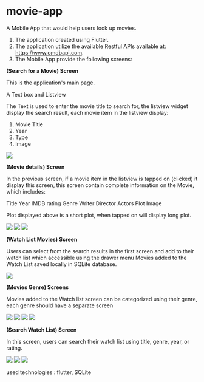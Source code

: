 # movie-app

A Mobile App that would help users look up movies.


1.	The application created using Flutter.
2.	The application  utilize the available Restful APIs available at: https://www.omdbapi.com.
3.	The Mobile App provide the following screens:

**(Search for a Movie) Screen**

This is the application's main page. 

A Text box and Listview

The Text is used to enter the movie title to search for, the listview widget display the search result, each movie item in the listview display: 
1.	Movie Title
2.	Year
3.	Type
4.	Image

![](assets/images/img.png)



**(Movie details) Screen**

In the previous screen, if a movie item in the listview is tapped on (clicked) it display this screen, this screen  contain complete information on the Movie, which includes:

Title
Year
IMDB rating
Genre
Writer
Director
Actors
Plot
Image

Plot displayed above is a short plot, when tapped on will display long plot.

![](assets/images/img_1.png)
![](assets/images/img_3.png)
![](assets/images/img_2.png)



**(Watch List Movies) Screen**

Users can select from the search results in the first screen and add to their watch list which accessible using the drawer menu
Movies added to the Watch List saved locally in SQLite database.

![](assets/images/img_4.png)


**(Movies Genre) Screens**

Movies added to the Watch list screen can be categorized using their genre, each genre should have a separate screen

![](assets/images/img_11.png)
![](assets/images/img_5.png)
![](assets/images/img_6.png)
![](assets/images/img_7.png)


**(Search Watch List) Screen**

In this screen, users can search their watch list using title, genre, year, or rating.

![](assets/images/img_12.png)
![](assets/images/img_9.png)
![](assets/images/img_10.png)

used technologies : flutter, SQLite

